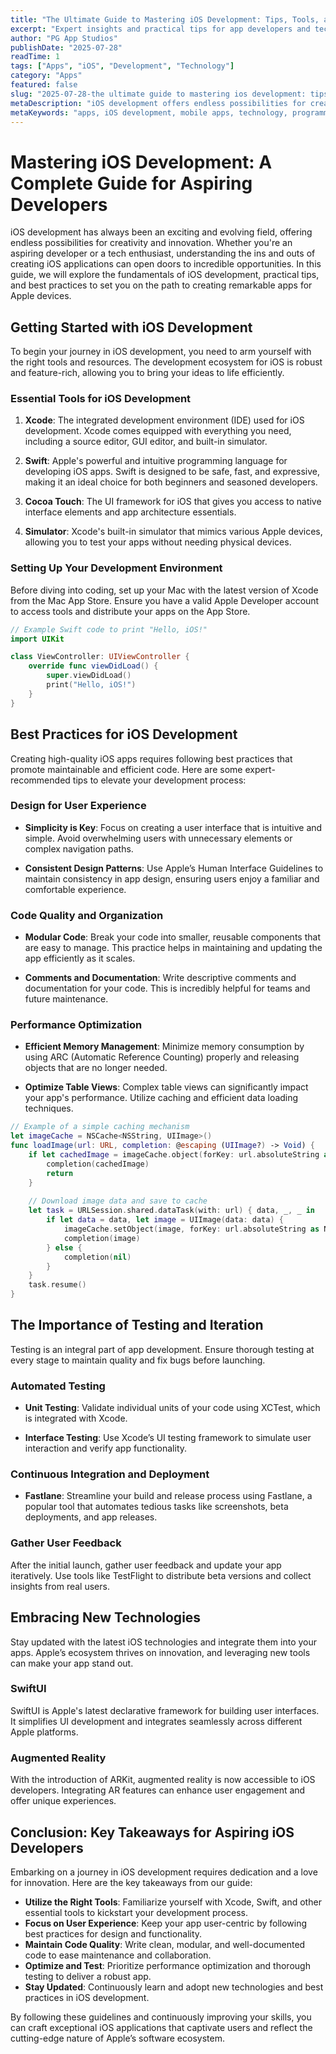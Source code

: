 ```yaml
---
title: "The Ultimate Guide to Mastering iOS Development: Tips, Tools, and Best Practices"
excerpt: "Expert insights and practical tips for app developers and tech enthusiasts"
author: "PG App Studios"
publishDate: "2025-07-28"
readTime: 1
tags: ["Apps", "iOS", "Development", "Technology"]
category: "Apps"
featured: false
slug: "2025-07-28-the ultimate guide to mastering ios development: tips, tools, and best practices"
metaDescription: "iOS development offers endless possibilities for creativity, innovation, and incredible opportunities for aspiring developers...."
metaKeywords: "apps, iOS development, mobile apps, technology, programming"
---
```

# Mastering iOS Development: A Complete Guide for Aspiring Developers

iOS development has always been an exciting and evolving field, offering endless possibilities for creativity and innovation. Whether you're an aspiring developer or a tech enthusiast, understanding the ins and outs of creating iOS applications can open doors to incredible opportunities. In this guide, we will explore the fundamentals of iOS development, practical tips, and best practices to set you on the path to creating remarkable apps for Apple devices.

## Getting Started with iOS Development

To begin your journey in iOS development, you need to arm yourself with the right tools and resources. The development ecosystem for iOS is robust and feature-rich, allowing you to bring your ideas to life efficiently.

### Essential Tools for iOS Development

1. **Xcode**: The integrated development environment (IDE) used for iOS development. Xcode comes equipped with everything you need, including a source editor, GUI editor, and built-in simulator.
   
2. **Swift**: Apple's powerful and intuitive programming language for developing iOS apps. Swift is designed to be safe, fast, and expressive, making it an ideal choice for both beginners and seasoned developers.

3. **Cocoa Touch**: The UI framework for iOS that gives you access to native interface elements and app architecture essentials.

4. **Simulator**: Xcode's built-in simulator that mimics various Apple devices, allowing you to test your apps without needing physical devices.

### Setting Up Your Development Environment

Before diving into coding, set up your Mac with the latest version of Xcode from the Mac App Store. Ensure you have a valid Apple Developer account to access tools and distribute your apps on the App Store.

```swift
// Example Swift code to print "Hello, iOS!"
import UIKit

class ViewController: UIViewController {
    override func viewDidLoad() {
        super.viewDidLoad()
        print("Hello, iOS!")
    }
}
```

## Best Practices for iOS Development

Creating high-quality iOS apps requires following best practices that promote maintainable and efficient code. Here are some expert-recommended tips to elevate your development process:

### Design for User Experience

- **Simplicity is Key**: Focus on creating a user interface that is intuitive and simple. Avoid overwhelming users with unnecessary elements or complex navigation paths.
  
- **Consistent Design Patterns**: Use Apple’s Human Interface Guidelines to maintain consistency in app design, ensuring users enjoy a familiar and comfortable experience.

### Code Quality and Organization

- **Modular Code**: Break your code into smaller, reusable components that are easy to manage. This practice helps in maintaining and updating the app efficiently as it scales.
  
- **Comments and Documentation**: Write descriptive comments and documentation for your code. This is incredibly helpful for teams and future maintenance.

### Performance Optimization

- **Efficient Memory Management**: Minimize memory consumption by using ARC (Automatic Reference Counting) properly and releasing objects that are no longer needed.
  
- **Optimize Table Views**: Complex table views can significantly impact your app's performance. Utilize caching and efficient data loading techniques.

```swift
// Example of a simple caching mechanism
let imageCache = NSCache<NSString, UIImage>()
func loadImage(url: URL, completion: @escaping (UIImage?) -> Void) {
    if let cachedImage = imageCache.object(forKey: url.absoluteString as NSString) {
        completion(cachedImage)
        return
    }
    
    // Download image data and save to cache
    let task = URLSession.shared.dataTask(with: url) { data, _, _ in
        if let data = data, let image = UIImage(data: data) {
            imageCache.setObject(image, forKey: url.absoluteString as NSString)
            completion(image)
        } else {
            completion(nil)
        }
    }
    task.resume()
}
```

## The Importance of Testing and Iteration

Testing is an integral part of app development. Ensure thorough testing at every stage to maintain quality and fix bugs before launching.

### Automated Testing

- **Unit Testing**: Validate individual units of your code using XCTest, which is integrated with Xcode.
  
- **Interface Testing**: Use Xcode’s UI testing framework to simulate user interaction and verify app functionality.

### Continuous Integration and Deployment

- **Fastlane**: Streamline your build and release process using Fastlane, a popular tool that automates tedious tasks like screenshots, beta deployments, and app releases.

### Gather User Feedback

After the initial launch, gather user feedback and update your app iteratively. Use tools like TestFlight to distribute beta versions and collect insights from real users.

## Embracing New Technologies

Stay updated with the latest iOS technologies and integrate them into your apps. Apple’s ecosystem thrives on innovation, and leveraging new tools can make your app stand out.

### SwiftUI

SwiftUI is Apple's latest declarative framework for building user interfaces. It simplifies UI development and integrates seamlessly across different Apple platforms.

### Augmented Reality

With the introduction of ARKit, augmented reality is now accessible to iOS developers. Integrating AR features can enhance user engagement and offer unique experiences.

## Conclusion: Key Takeaways for Aspiring iOS Developers

Embarking on a journey in iOS development requires dedication and a love for innovation. Here are the key takeaways from our guide:

- **Utilize the Right Tools**: Familiarize yourself with Xcode, Swift, and other essential tools to kickstart your development process.
- **Focus on User Experience**: Keep your app user-centric by following best practices for design and functionality.
- **Maintain Code Quality**: Write clean, modular, and well-documented code to ease maintenance and collaboration.
- **Optimize and Test**: Prioritize performance optimization and thorough testing to deliver a robust app.
- **Stay Updated**: Continuously learn and adopt new technologies and best practices in iOS development.

By following these guidelines and continuously improving your skills, you can craft exceptional iOS applications that captivate users and reflect the cutting-edge nature of Apple’s software ecosystem.